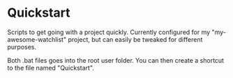 # Quickstart
Scripts to get going with a project quickly. Currently configured for my "my-awesome-watchlist" project, but can easily be tweaked for different purposes.

Both .bat files goes into the root user folder. You can then create a shortcut to the file named "Quickstart".
